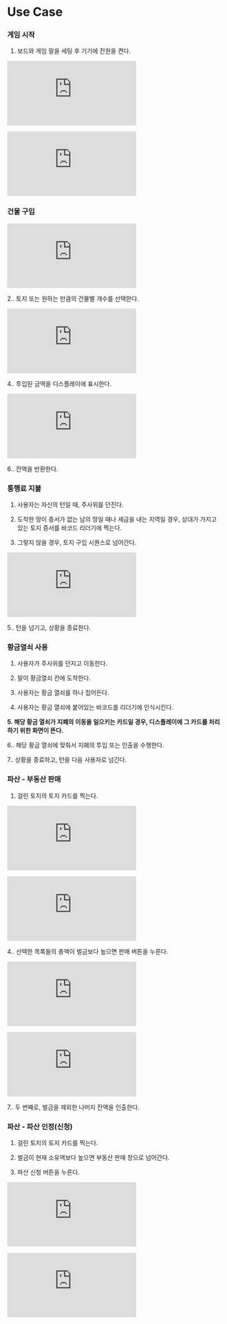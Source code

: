 Use Case
========

### 게임 시작

1.	보드와 게임 말을 세팅 후 기기에 전원을 켠다.

![2.기기에 게임 플레이할 인원 수를 입력한다.](https://github.com/NoNamedSelfDriveing/ModuBuru/blob/master/detailed/%EA%B2%8C%EC%9E%84%EC%8B%9C%EC%9E%91/2.md)

![3.기기에서는 각 인원마다 일정량의 돈을 분배한다.](https://github.com/NoNamedSelfDriveing/ModuBuru/blob/master/detailed/%EA%B2%8C%EC%9E%84%EC%8B%9C%EC%9E%91/3.md)


### 건물 구입

![1. 건물을 구입하려는 토지 카드의 바코드를 인식시킨다.](https://github.com/MagmaTart/ModuBuru/blob/master/detailed/1.md)

2.. 토지 또는 원하는 만큼의 건물별 개수를 선택한다.

![3. 디스플레이에 표시된 건물의 가격만큼 기기에 돈을 넣는다.](https://github.com/MagmaTart/ModuBuru/blob/master/detailed/2.md)

4.. 투입된 금액을 디스플레이에 표시한다.

![5. 투입된 금액이 건물 가격 이상이면 건물 서랍을 연다.](https://github.com/MagmaTart/ModuBuru/blob/master/detailed/3.md)

6.. 잔액을 반환한다.

### 통행료 지불

1.	사용자는 자신의 턴일 때, 주사위를 던진다.

2.	도착한 땅이 증서가 없는 남의 땅일 때나 세금을 내는 지역일 경우, 상대가 가지고 있는 토지 증서를 바코드 리더기에 찍는다.

3.	그렇지 않을 경우, 토지 구입 시퀀스로 넘어간다.

![4. 지불할 액수가 디스플레이에 나오고 그 액수 만큼 돈을 넣는다. (Connected with No. 2)](https://github.com/MagmaTart/ModuBuru/blob/master/detailed/4.md)

5.. 턴을 넘기고, 상황을 종료한다.

### 황금열쇠 사용

1.	사용자가 주사위를 던지고 이동한다.

2.	말이 황금열쇠 칸에 도착한다.

3.	사용자는 황금 열쇠를 하나 집어든다.

4.	사용자는 황금 열쇠에 붙어있는 바코드를 리더기에 인식시킨다.

**5. 해당 황금 열쇠가 지폐의 이동을 일으키는 카드일 경우, 디스플레이에 그 카드를 처리하기 위한 화면이 뜬다.**

6.. 해당 황금 열쇠에 맞춰서 지폐의 투입 또는 인출을 수행한다.

7.. 상황을 종료하고, 턴을 다음 사용자로 넘긴다.

### 파산 - 부동산 판매

1.	걸린 토지의 토지 카드를 찍는다.

![2. 벌금이 현재 소유액보다 높으면 부동산 판매 창으로 넘어간다.](https://github.com/SongKJ00/ModuBuru/blob/master/detailed/%ED%8C%8C%EC%82%B0/%EB%B6%80%EB%8F%99%EC%82%B0_%ED%8C%90%EB%A7%A4_2.md)

![3. 자신이 소유한 부동산 목록을 선택하고 판매한다.](https://github.com/SongKJ00/ModuBuru/blob/master/detailed/%ED%8C%8C%EC%82%B0/%EB%B6%80%EB%8F%99%EC%82%B0_%ED%8C%90%EB%A7%A4_3.md)

4.. 선택한 목록들의 총액이 벌금보다 높으면 판매 버튼을 누른다.

![5. 플레이어 부동산 목록에 판매된 목록을 삭제한다.](https://github.com/SongKJ00/ModuBuru/blob/master/detailed/%ED%8C%8C%EC%82%B0/%EB%B6%80%EB%8F%99%EC%82%B0_%ED%8C%90%EB%A7%A4_5.md)

![6. 첫 번째로, 벌금만큼 돈이 인출된다.(이는 걸린 토지 소유자에게 전달)](https://github.com/SongKJ00/ModuBuru/blob/master/detailed/%ED%8C%8C%EC%82%B0/%EB%B6%80%EB%8F%99%EC%82%B0_%ED%8C%90%EB%A7%A4_6.md)

7.. 두 번째로, 벌금을 제외한 나머지 잔액을 인출한다.

### 파산 - 파산 인정(신청)

1.	걸린 토지의 토지 카드를 찍는다.

2.	벌금이 현재 소유액보다 높으면 부동산 판매 창으로 넘어간다.

3.	파산 신청 버튼을 누른다.

![4. 해당 플레이어의 부동산 목록이 모두 무소유 토지로 변환된다.](https://github.com/SongKJ00/ModuBuru/blob/master/detailed/파산/파산신청_4.md)

![5. 해당 플레이어의 데이터베이스를 삭제한다.](https://github.com/SongKJ00/ModuBuru/blob/master/detailed/%ED%8C%8C%EC%82%B0/%ED%8C%8C%EC%82%B0%EC%8B%A0%EC%B2%AD_5.md)
